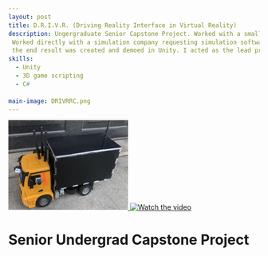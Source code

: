 ```yaml
---
layout: post
title: D.R.I.V.R. (Driving Reality Interface in Virtual Reality)
description: Ungergraduate Senior Capstone Project. Worked with a small team over the course of a 4 months to deliver a proof of concept software. 
 Worked directly with a simulation company requesting simulation software that would allow truck drivers to remotely operate fleets of vehicles.
 the end result was created and demoed in Unity. I acted as the lead programmer/scripter and as the project lead.
skills: 
  - Unity
  - 3D game scripting
  - C#

main-image: DRIVRRC.png
---
```

<a href="https://docs.google.com/presentation/d/1_EsmamCCo5LLaXm3lc_WmKcbVw0uyfsPoHbO7NSVjRA/edit?slide=id.p1#slide=id.p1" target="_blank">
 <img src="DRIVRRC.png" alt="View the Presentation" width="240" height="180" /> </a>
<a href="http://www.youtube.com/watch?feature=player_embedded&v=YUvCpCj5uOs" target="_blank">
 <img src="http://img.youtube.com/vi/YUvCpCj5uOs/mqdefault.jpg" alt="Watch the video" width="240" height="180" /> </a>

# Senior Undergrad Capstone Project

